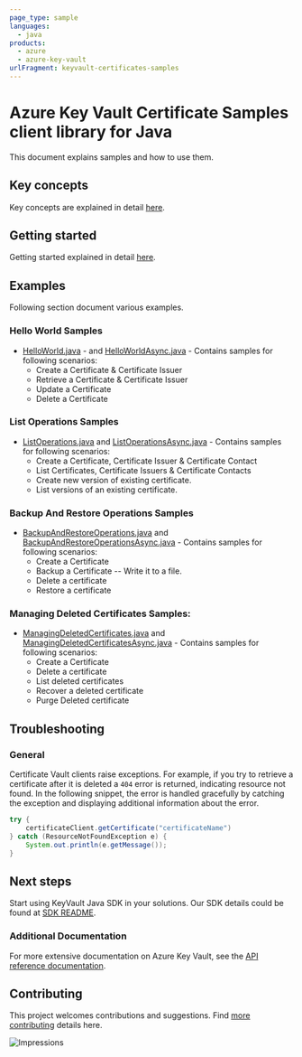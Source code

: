 ```yaml
---
page_type: sample
languages:
  - java
products:
  - azure
  - azure-key-vault
urlFragment: keyvault-certificates-samples
---
```


# Azure Key Vault Certificate Samples client library for Java
This document explains samples and how to use them.

## Key concepts
Key concepts are explained in detail [here][SDK_README_KEY_CONCEPTS].

## Getting started

Getting started explained in detail [here][SDK_README_GETTING_STARTED].

## Examples
   Following section document various examples.
   
### Hello World Samples
* [HelloWorld.java][sample_helloWorld] - and [HelloWorldAsync.java][sample_helloWorldAsync] - Contains samples for following scenarios:
    * Create a Certificate & Certificate Issuer
    * Retrieve a Certificate & Certificate Issuer
    * Update a Certificate
    * Delete a Certificate

### List Operations Samples
* [ListOperations.java][sample_list] and [ListOperationsAsync.java][sample_listAsync] - Contains samples for following scenarios:
    * Create a Certificate, Certificate Issuer & Certificate Contact
    * List Certificates, Certificate Issuers & Certificate Contacts
    * Create new version of existing certificate.
    * List versions of an existing certificate.

### Backup And Restore Operations Samples
* [BackupAndRestoreOperations.java][sample_BackupRestore] and [BackupAndRestoreOperationsAsync.java][sample_BackupRestoreAsync] - Contains samples for following scenarios:
    * Create a Certificate
    * Backup a Certificate -- Write it to a file.
    * Delete a certificate
    * Restore a certificate

### Managing Deleted Certificates Samples:
* [ManagingDeletedCertificates.java][sample_ManageDeleted] and [ManagingDeletedCertificatesAsync.java][sample_ManageDeletedAsync] - Contains samples for following scenarios:
    * Create a Certificate
    * Delete a certificate
    * List deleted certificates
    * Recover a deleted certificate
    * Purge Deleted certificate

## Troubleshooting
### General
Certificate Vault clients raise exceptions. For example, if you try to retrieve a certificate after it is deleted a `404` error is returned, indicating resource not found. In the following snippet, the error is handled gracefully by catching the exception and displaying additional information about the error.
```java
try {
    certificateClient.getCertificate("certificateName")
} catch (ResourceNotFoundException e) {
    System.out.println(e.getMessage());
}
```

## Next steps
Start using KeyVault Java SDK in your solutions. Our SDK details could be found at [SDK README][CERT_SDK_README]. 

###  Additional Documentation
For more extensive documentation on Azure Key Vault, see the [API reference documentation][azkeyvault_rest].

## Contributing
This project welcomes contributions and suggestions. Find [more contributing][SDK_README_CONTRIBUTING] details here.

<!-- LINKS -->
[CERT_SDK_README]: ../../README.md
[SDK_README_CONTRIBUTING]: ../../README.md#contributing
[SDK_README_GETTING_STARTED]: ../../README.md#getting-started
[SDK_README_KEY_CONCEPTS]: ../../README.md#key-concepts
[azkeyvault_rest]: https://docs.microsoft.com/rest/api/keyvault/
[sample_helloWorld]: java/com/azure/security/keyvault/certificates/HelloWorld.java
[sample_helloWorldAsync]: java/com/azure/security/keyvault/certificates/HelloWorldAsync.java
[sample_list]: java/com/azure/security/keyvault/certificates/ListOperations.java
[sample_listAsync]: java/com/azure/security/keyvault/certificates/ListOperationsAsync.java
[sample_BackupRestore]: java/com/azure/security/keyvault/certificates/BackupAndRestoreOperations.java
[sample_BackupRestoreAsync]: java/com/azure/security/keyvault/certificates/BackupAndRestoreOperationsAsync.java
[sample_ManageDeleted]: java/com/azure/security/keyvault/certificates/ManagingDeletedCertificates.java
[sample_ManageDeletedAsync]: java/com/azure/security/keyvault/certificates/ManagingDeletedCertificatesAsync.java

![Impressions](https://azure-sdk-impressions.azurewebsites.net/api/impressions/azure-sdk-for-java%2Fsdk%2Fkeyvault%2Fazure-security-keyvault-certificates%2Fsrc%2Fsamples%2FREADME.png)
